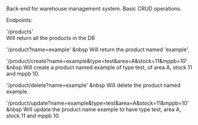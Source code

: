 Back-end for warehouse management system. Basic CRUD operations.

Endpoints:

'/products' <br/>
Will return all the products in the DB

'/product?name=example' &nbsp
Will return the product named 'example'. 

'/product/create?name=example&type=test&area=A&stock=11&mppb=10' &nbsp
Will create a product named example of type test, of area A, stock 11 and mppb 10.

'/product/delete?name=example' &nbsp
Will delete the product named example.

'/product/update?name=example&type=test&area=A&stock=11&mppb=10' &nbsp
Will update the product name example to have type test, area A, stock 11 and mppb 10.

